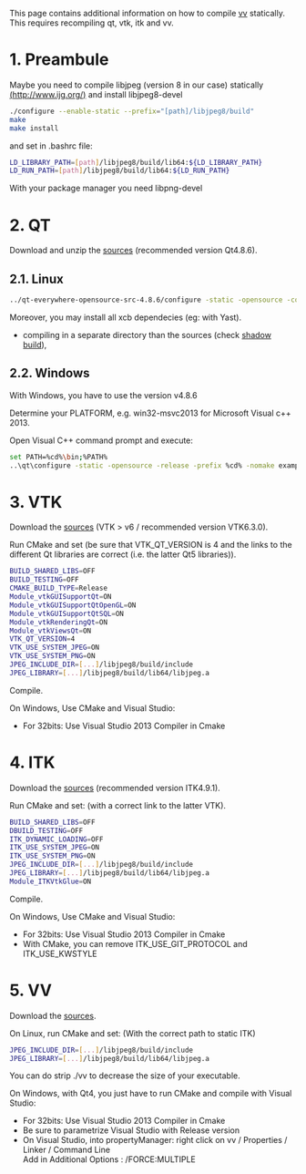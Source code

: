 This page contains additional information on how to compile  [vv](https://github.com/open-vv/vv)  statically. This requires recompiling qt, vtk, itk and vv.

# 1. Preambule

Maybe you need to compile libjpeg (version 8 in our case) statically  [(http://www.ijg.org/)](http://www.ijg.org/)  and install libjpeg8-devel

```bash
./configure --enable-static --prefix="[path]/libjpeg8/build"
make
make install
```

and set in .bashrc file:

```bash
LD_LIBRARY_PATH=[path]/libjpeg8/build/lib64:${LD_LIBRARY_PATH}
LD_RUN_PATH=[path]/libjpeg8/build/lib64:${LD_RUN_PATH}
```

With your package manager you need libpng-devel

# 2. QT

Download and unzip the  [sources](http://www.qt.io/download-open-source/#section-5)  (recommended version Qt4.8.6).

## 2.1. Linux

```bash
../qt-everywhere-opensource-src-4.8.6/configure -static -opensource -confirm-license -release -prefix [path]/Qt4/build -nomake examples -nomake tests -no-gtkstyle -system-libpng -system-libjpeg -system-zlib -no-icu -no-libtiff -no-libmng (-opengl -L/usr/X11R6/lib64)&& make && make install
```

Moreover, you may install all xcb dependecies (eg: with Yast).

-   compiling in a separate directory than the sources (check  [shadow build](https://wiki.qt.io/Qt_shadow_builds)),
    

## 2.2. Windows

With Windows, you have to use the version v4.8.6

Determine your PLATFORM, e.g. win32-msvc2013 for Microsoft Visual c++ 2013.

Open Visual C++ command prompt and execute:

```bash
set PATH=%cd%\bin;%PATH%
..\qt\configure -static -opensource -release -prefix %cd% -nomake examples -nomake tests & nmake
```

# 3. VTK

Download the  [sources](http://www.vtk.org/download)  (VTK > v6 / recommended version VTK6.3.0).

Run CMake and set (be sure that VTK_QT_VERSION is 4 and the links to the different Qt libraries are correct (i.e. the latter Qt5 libraries)).

```bash
BUILD_SHARED_LIBS=OFF
BUILD_TESTING=OFF
CMAKE_BUILD_TYPE=Release
Module_vtkGUISupportQt=ON
Module_vtkGUISupportQtOpenGL=ON
Module_vtkGUISupportQtSQL=ON
Module_vtkRenderingQt=ON
Module_vtkViewsQt=ON
VTK_QT_VERSION=4
VTK_USE_SYSTEM_JPEG=ON
VTK_USE_SYSTEM_PNG=ON
JPEG_INCLUDE_DIR=[...]/libjpeg8/build/include
JPEG_LIBRARY=[...]/libjpeg8/build/lib64/libjpeg.a
```

Compile.

On Windows, Use CMake and Visual Studio:

-   For 32bits: Use Visual Studio 2013 Compiler in Cmake

# 4. ITK

Download the  [sources](http://www.itk.org/ITK/resources/software.html)  (recommended version ITK4.9.1).

Run CMake and set: (with a correct link to the latter VTK).

```bash
BUILD_SHARED_LIBS=OFF
DBUILD_TESTING=OFF
ITK_DYNAMIC_LOADING=OFF
ITK_USE_SYSTEM_JPEG=ON
ITK_USE_SYSTEM_PNG=ON
JPEG_INCLUDE_DIR=[...]/libjpeg8/build/include
JPEG_LIBRARY=[...]/libjpeg8/build/lib64/libjpeg.a
Module_ITKVtkGlue=ON
```

Compile.

On Windows, Use CMake and Visual Studio:

-   For 32bits: Use Visual Studio 2013 Compiler in Cmake
-   With CMake, you can remove ITK_USE_GIT_PROTOCOL and ITK_USE_KWSTYLE

# 5. VV

Download the  [sources](https://github.com/open-vv/vv).

On Linux, run CMake and set: (With the correct path to static ITK)

```bash
JPEG_INCLUDE_DIR=[...]/libjpeg8/build/include
JPEG_LIBRARY=[...]/libjpeg8/build/lib64/libjpeg.a
```
You can do strip ./vv to decrease the size of your executable.

On Windows, with Qt4, you just have to run CMake and compile with Visual Studio:

-   For 32bits: Use Visual Studio 2013 Compiler in Cmake
-   Be sure to parametrize Visual Studio with Release version
-   On Visual Studio, into propertyManager: right click on vv / Properties / Linker / Command Line  
    Add in Additional Options : /FORCE:MULTIPLE

